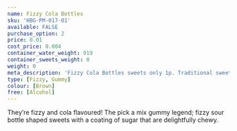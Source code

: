 ```yaml
---
name: Fizzy Cola Bottles
sku: 'HBG-PM-017-01'
available: FALSE
purchase_option: 2
price: 0.01
cost_price: 0.004
container_water_weight: 919
container_sweets_weight: 0
weight: 0
meta_description: 'Fizzy Cola Bottles sweets only 1p. Traditional sweets and more at Humbugs Confectionery Store. Specialists in satisfying your sweet tooth!'
type: [Fizzy, Gummy]
colour: [Brown]
free: [Alcohol]
---
```

They’re fizzy and cola flavoured! The pick a mix gummy legend; fizzy sour bottle shaped sweets with a coating of sugar that are delightfully chewy.